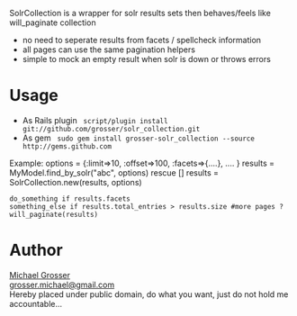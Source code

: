 SolrCollection is a wrapper for solr results sets then behaves/feels like will_paginate collection

 - no need to seperate results from facets / spellcheck information
 - all pages can use the same pagination helpers
 - simple to mock an empty result when solr is down or throws errors

Usage
=====
 - As Rails plugin  `  script/plugin install git://github.com/grosser/solr_collection.git  `
 - As gem `  sudo gem install grosser-solr_collection --source http://gems.github.com  `

Example:
    options = {:limit=>10, :offset=>100, :facets=>{....}, .... }
    results = MyModel.find_by_solr("abc", options) rescue []
    results = SolrCollection.new(results, options)

    do_something if results.facets
    something_else if results.total_entries > results.size #more pages ?
    will_paginate(results)

Author
======
[Michael Grosser](http://pragmatig.wordpress.com)  
grosser.michael@gmail.com  
Hereby placed under public domain, do what you want, just do not hold me accountable...